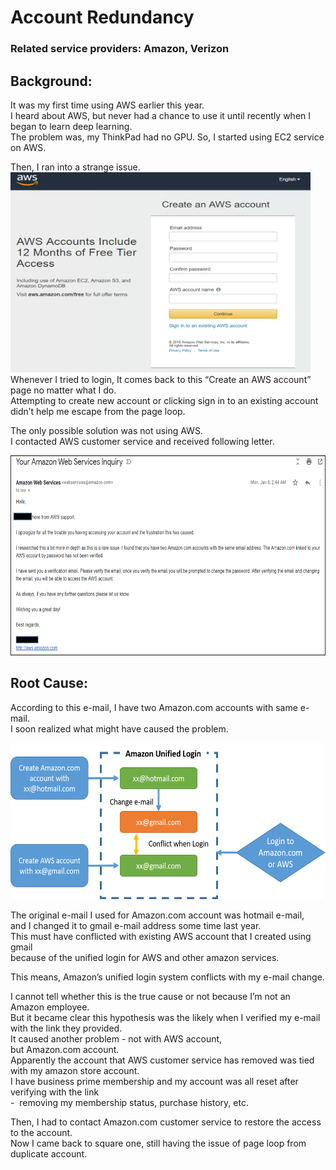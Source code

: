 # Account Redundancy
### Related service providers: Amazon, Verizon  
## Background:
It was my first time using AWS earlier this year.  
I heard about AWS, but never had a chance to use it until recently when I began to learn deep learning.  
The problem was, my ThinkPad had no GPU. So, I started using EC2 service on AWS.

Then, I ran into a strange issue.  
  <img src="https://github.com/na6an/GlitchReport/blob/master/img/aws-login.PNG" alt="alt text" width="480" height="320">  
Whenever I tried to login, It comes back to this “Create an AWS account” page no matter what I do.  
Attempting to create new account or clicking sign in to an existing account didn’t help me escape from the page loop.

The only possible solution was not using AWS.  
I contacted AWS customer service and received following letter.

  <img src="https://github.com/na6an/GlitchReport/blob/master/img/aws-inquiry.png" alt="alt text" width="800" height="320"> 

## Root Cause:
According to this e-mail, I have two Amazon.com accounts with same e-mail.  
I soon realized what might have caused the problem.

  <img src="https://github.com/na6an/GlitchReport/blob/master/img/amz-diagram.png" alt="alt text" width="640" height="250">  

The original e-mail I used for Amazon.com account was hotmail e-mail,   
and I changed it to gmail e-mail address some time last year.  
This must have conflicted with existing AWS account that I created using gmail   
because of the unified login for AWS and other amazon services.

This means, Amazon’s unified login system conflicts with my e-mail change.

I cannot tell whether this is the true cause or not because I’m not an Amazon employee.  
But it became clear this hypothesis was the likely when I verified my e-mail with the link they provided.  
It caused another problem - not with AWS account, but Amazon.com account.  
Apparently the account that AWS customer service has removed was tied with my amazon store account.  
I have business prime membership and my account was all reset after verifying with the link  
-  removing my membership status, purchase history, etc.

Then, I had to contact Amazon.com customer service to restore the access to the account.  
Now I came back to square one, still having the issue of page loop from duplicate account.  
